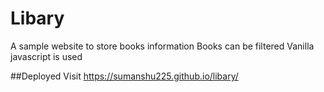 # Libary
  A sample website to store books information
  Books can be filtered 
  Vanilla javascript is used
  
##Deployed
  Visit https://sumanshu225.github.io/libary/

